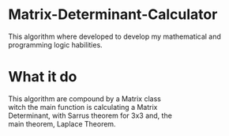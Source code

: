 # Matrix-Determinant-Calculator

  This algorithm where developed to develop my mathematical and programming logic habilities.<br>
  
# What it do

  This algorithm are compound by a Matrix class<br>
  witch the main function is calculating a Matrix<br>
  Determinant, with Sarrus theorem for 3x3 and, the<br>
  main theorem, Laplace Theorem.
    
    
  

